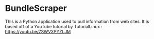 # BundleScraper
This is a Python application used to pull information from web sites.
It is based off of a YouTube tutorial by TutorialLinux : https://youtu.be/7SWVXPYZLJM
